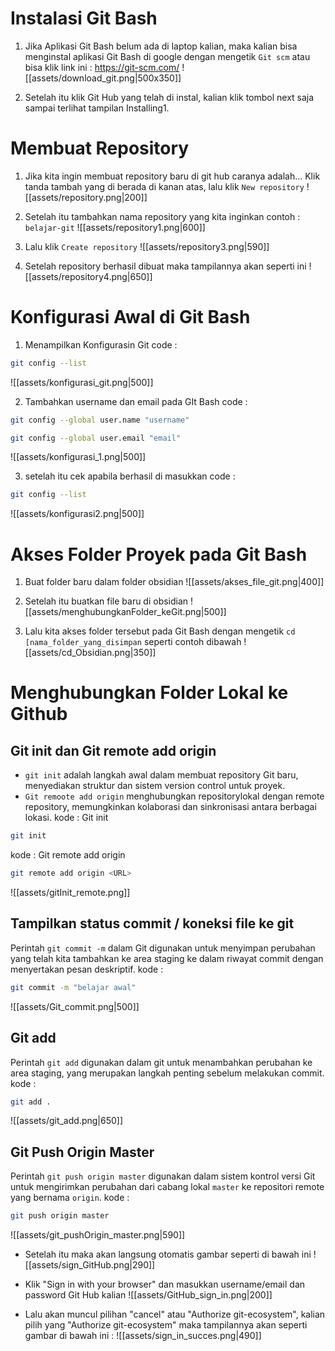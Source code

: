 # Instalasi Git Bash
1. Jika Aplikasi Git Bash belum ada di laptop kalian, maka kalian bisa menginstal aplikasi Git Bash di google dengan mengetik `Git scm` atau bisa klik link ini : https://git-scm.com/
![[assets/download_git.png|500x350]]

2. Setelah itu klik Git Hub yang telah di instal, kalian klik tombol next saja sampai terlihat tampilan Installing1. 
# Membuat Repository 
1. Jika kita ingin membuat repository baru di git hub caranya adalah...
Klik tanda tambah yang di berada di kanan atas, lalu klik `New repository` 
![[assets/repository.png|200]]

2. Setelah itu tambahkan nama repository yang kita inginkan contoh : `belajar-git` 
![[assets/repository1.png|600]]

3. Lalu klik `Create repository` 
![[assets/repository3.png|590]]

4. Setelah repository berhasil dibuat maka tampilannya akan seperti ini
![[assets/repository4.png|650]]


# Konfigurasi Awal di Git Bash
1. Menampilkan Konfigurasin Git
code : 
```bash
git config --list
```
![[assets/konfigurasi_git.png|500]]

2. Tambahkan username dan email pada GIt Bash
code : 
```bash
git config --global user.name "username"
```
```bash
git config --global user.email "email"
```
![[assets/konfigurasi_1.png|500]]

3. setelah itu cek apabila berhasil di masukkan
code : 
```bash
git config --list
```
![[assets/konfigurasi2.png|500]]

# Akses Folder Proyek pada Git Bash
1. Buat folder baru dalam folder obsidian
![[assets/akses_file_git.png|400]]

2. Setelah itu buatkan file baru di obsidian
![[assets/menghubungkanFolder_keGit.png|500]]

3. Lalu kita akses folder tersebut pada Git Bash dengan mengetik `cd [nama_folder_yang_disimpan` seperti contoh dibawah
![[assets/cd_Obsidian.png|350]]

# Menghubungkan Folder Lokal ke Github
## Git init dan Git remote add origin
- `git init` adalah langkah awal dalam membuat repository Git baru, menyediakan struktur dan sistem version control untuk proyek.
- `Git remoote add origin` menghubungkan repositorylokal dengan remote repository, memungkinkan kolaborasi dan sinkronisasi antara berbagai lokasi. 
kode : Git init
```bash
git init
```
kode : Git remote add origin
```bash
git remote add origin <URL>
```

![[assets/gitInit_remote.png]]

## Tampilkan status commit / koneksi file ke git
Perintah `git commit -m` dalam Git digunakan untuk menyimpan perubahan yang telah kita tambahkan ke area staging ke dalam riwayat commit dengan menyertakan pesan deskriptif.
kode : 
```bash
git commit -m "belajar awal"
```
![[assets/Git_commit.png|500]]

## Git add 
Perintah `git add` digunakan dalam git untuk menambahkan perubahan ke area staging, yang merupakan langkah penting sebelum melakukan commit. 
kode : 
```bash
git add .
```
![[assets/git_add.png|650]]

## Git Push Origin Master
Perintah `git push origin master` digunakan dalam sistem kontrol versi Git untuk mengirimkan perubahan dari cabang lokal `master` ke repositori remote yang bernama `origin`.
kode : 
```bash 
git push origin master
```
![[assets/git_pushOrigin_master.png|590]]

- Setelah itu maka akan langsung otomatis gambar seperti di bawah ini
![[assets/sign_GitHub.png|290]]

- Klik "Sign in with your browser" dan masukkan username/email dan password Git Hub kalian
![[assets/GitHub_sign_in.png|200]]

- Lalu akan muncul pilihan "cancel" atau "Authorize git-ecosystem", kalian pilih yang "Authorize git-ecosystem" maka tampilannya akan seperti gambar di bawah ini : 
![[assets/sign_in_succes.png|490]]
